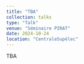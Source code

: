 ```yaml
---
title: "TBA"
collection: talks
type: "Talk"
venue: "Séminaire PIRAT"
date: 2024-10-24
location: "CentraleSupélec"
---
```


TBA
